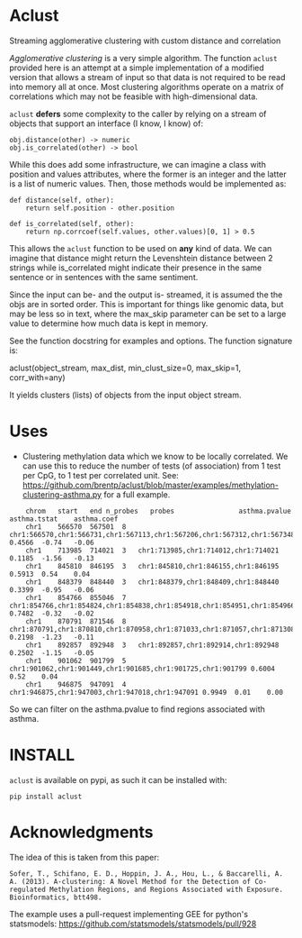 Aclust
======
Streaming agglomerative clustering with custom distance and correlation


*Agglomerative clustering* is a very simple algorithm.
The function `aclust` provided here is an attempt at a simple implementation
of a modified version that allows a stream of input so that data is not
required to be read into memory all at once. Most clustering algorithms operate
on a matrix of correlations which may not be feasible with high-dimensional
data.

`aclust` **defers** some complexity to the caller by relying on a stream of
objects that support an interface (I know, I know) of:

    obj.distance(other) -> numeric
    obj.is_correlated(other) -> bool

While this does add some infrastructure, we can imagine a class with
position and values attributes, where the former is an integer and the
latter is a list of numeric values. Then, those methods would be implemented
as:

    def distance(self, other):
        return self.position - other.position

    def is_correlated(self, other):
        return np.corrcoef(self.values, other.values)[0, 1] > 0.5

This allows the `aclust` function to be used on **any** kind of data. We can
imagine that distance might return the Levenshtein distance between 2 strings
while is\_correlated might indicate their presence in the same sentence or in
sentences with the same sentiment.

Since the input can be- and the output is- streamed, it is assumed the the objs
are in sorted order. This is important for things like genomic data, but may be
less so in text, where the max\_skip parameter can be set to a large value to
determine how much data is kept in memory.

See the function docstring for examples and options. The function signature is:

   aclust(object\_stream, max\_dist, min\_clust\_size=0,
          max\_skip=1, corr\_with=any)

It yields clusters (lists) of objects from the input object stream.

Uses
====

+  Clustering methylation data which we know to be locally correlated. We can
   use this to reduce the number of tests (of association) from 1 test per CpG,
   to 1 test per correlated unit.
   See: https://github.com/brentp/aclust/blob/master/examples/methylation-clustering-asthma.py for a full example.

```
    chrom   start   end n_probes   probes                asthma.pvalue   asthma.tstat    asthma.coef
    chr1    566570  567501  8   chr1:566570,chr1:566731,chr1:567113,chr1:567206,chr1:567312,chr1:567348,chr1:567358,chr1:567501 0.4566  -0.74   -0.06
    chr1    713985  714021  3   chr1:713985,chr1:714012,chr1:714021 0.1185  -1.56   -0.13
    chr1    845810  846195  3   chr1:845810,chr1:846155,chr1:846195 0.5913  0.54    0.04
    chr1    848379  848440  3   chr1:848379,chr1:848409,chr1:848440 0.3399  -0.95   -0.06
    chr1    854766  855046  7   chr1:854766,chr1:854824,chr1:854838,chr1:854918,chr1:854951,chr1:854966,chr1:855046 0.7482  -0.32   -0.02
    chr1    870791  871546  8   chr1:870791,chr1:870810,chr1:870958,chr1:871033,chr1:871057,chr1:871308,chr1:871441,chr1:871546 0.2198  -1.23   -0.11
    chr1    892857  892948  3   chr1:892857,chr1:892914,chr1:892948 0.2502  -1.15   -0.05
    chr1    901062  901799  5   chr1:901062,chr1:901449,chr1:901685,chr1:901725,chr1:901799 0.6004  0.52    0.04
    chr1    946875  947091  4   chr1:946875,chr1:947003,chr1:947018,chr1:947091 0.9949  0.01    0.00
```
   So we can filter on the asthma.pvalue to find regions associated with asthma.
  

INSTALL
=======

`aclust` is available on pypi, as such it can be installed with:

    pip install aclust


Acknowledgments
===============

The idea of this is taken from this paper:

    Sofer, T., Schifano, E. D., Hoppin, J. A., Hou, L., & Baccarelli, A. A. (2013). A-clustering: A Novel Method for the Detection of Co-regulated Methylation Regions, and Regions Associated with Exposure. Bioinformatics, btt498.

The example uses a pull-request implementing GEE for python's statsmodels:
    https://github.com/statsmodels/statsmodels/pull/928

